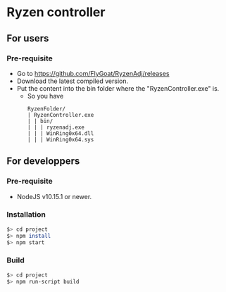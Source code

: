 # Ryzen controller

## For users

### Pre-requisite

- Go to https://github.com/FlyGoat/RyzenAdj/releases
- Download the latest compiled version.
- Put the content into the bin folder where the "RyzenController.exe" is.
  - So you have
    ```
    RyzenFolder/
    | RyzenController.exe
    | | bin/
    | | | ryzenadj.exe
    | | | WinRing0x64.dll
    | | | WinRing0x64.sys
    ```

## For developpers

### Pre-requisite

- NodeJS v10.15.1 or newer.

### Installation

```bash
$> cd project
$> npm install
$> npm start
```

### Build

```bash
$> cd project
$> npm run-script build
```
